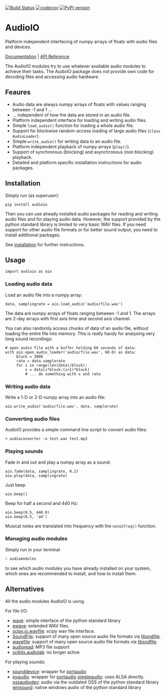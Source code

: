 [![Build Status](https://travis-ci.com/bendalab/audioio.svg?branch=master)](https://travis-ci.com/bendalab/audioio)
[![codecov](https://codecov.io/gh/bendalab/audioio/branch/master/graph/badge.svg)](https://codecov.io/gh/bendalab/audioio)
[![PyPI version](https://badge.fury.io/py/audioio.svg)](https://badge.fury.io/py/audioio)

# AudioIO 

Platform independent interfacing of numpy arrays of floats with audio
files and devices.

[Documentation](https://bendalab.github.io/audioio) |
[API Reference](https://bendalab.github.io/audioio/api)

The AudioIO modules try to use whatever available audio modules to achieve
their tasks. The AudioIO package does not provide own code for decoding files
and accessing audio hardware.


## Feaures

- Audio data are always numpy arrays of floats with values ranging between -1 and 1 ...
- ... independent of how the data are stored in an audio file.
- Platform independent interface for loading and writing audio files.
- Simple `load_audio()` function for loading a whole audio file.
- Support for blockwise random-access loading of large audio files (`class AudioLoader`).
- Simple `write_audio()` for writing data to an audio file. 
- Platform independent playback of numpy arrays (`play()`).
- Support of synchronous (blocking) and asynchronous (non blocking) playback.
- Detailed and platform specific installation instructions for audio packages.


## Installation

Simply run (as superuser):
```
pip install audioio
```

Then you can use already installed audio packages for reading and
writing audio files and for playing audio data. However, the support
provided by the python standard library is limited to very basic WAV
files. If you need support for other audio file formats or for better
sound output, you need to install additional packages.

See [installation](https://bendalab.github.io/audioio/installation)
for further instructions.


## Usage

```
import audioio as aio
```

### Loading audio data

Load an audio file into a numpy array:
```
data, samplingrate = aio.load_audio('audio/file.wav')
```
	
The data are numpy arrays of floats ranging between -1 and 1.
The arrays are 2-day arrays with first axis time and second axis channel.

You can also randomly access chunks of data of an audio file, without
loading the entire file into memory. This is really handy for
analysing very long sound recordings:
```
# open audio file with a buffer holding 60 seconds of data:
with aio.open_audio_loader('audio/file.wav', 60.0) as data:
     block = 1000
     rate = data.samplerate
     for i in range(len(data)/block):
     	 x = data[i*block:(i+1)*block]
     	 # ... do something with x and rate
```


### Writing audio data

Write a 1-D or 2-D numpy array into an audio file:
```
aio.write_audio('audio/file.wav', data, samplerate)
```


### Converting audio files

AudioIO provides a simple command line script to convert audio files:
```
> audioconverter -o test.wav test.mp3
```


### Playing sounds

Fade in and out and play a numpy array as a sound:
```
aio.fade(data, samplingrate, 0.2)
aio.play(data, samplingrate)
```

Just beep
```
aio.beep()
```
Beep for half a second and 440 Hz:
```
aio.beep(0.5, 440.0)
aio.beep(0.5, 'a4')
```
Musical notes are translated into frequency with the `note2freq()` function.


### Managing audio modules

Simply run in your terminal
```sh
> audiomodules
```
to see which audio modules you have already installed on your system,
which ones are recommended to install, and how to install them.


## Alternatives

All the audio modules AudioIO is using.

For file I/O:
- [wave](https://docs.python.org/3.8/library/wave.html): simple interface of the python standard library
- [ewave](https://github.com/melizalab/py-ewave): extended WAV files. 
- [scipy.io.wavfile](http://docs.scipy.org/doc/scipy/reference/io.html): scipy wav file interface.
- [SoundFile](http://pysoundfile.readthedocs.org): support of many open source audio file formats via [libsndfile](http://www.mega-nerd.com/libsndfile).
- [wavefile](https://github.com/vokimon/python-wavefile): support of many open source audio file formats via [libsndfile](http://www.mega-nerd.com/libsndfile).
- [audioread](https://github.com/beetbox/audioread): MP3 file support
- [scikits.audiolab](http://cournape.github.io/audiolab): no longer active

For playing sounds:
- [sounddevice](https://python-sounddevice.readthedocs.io): wrapper for [portaudio](http://www.portaudio.com)
- [pyaudio](https://people.csail.mit.edu/hubert/pyaudio): wrapper for [portaudio](http://www.portaudio.com)
[simpleaudio](https://simpleaudio.readthedocs.io): uses ALSA directly.
[ossaudiodev](https://docs.python.org/3.8/library/ossaudiodev.html): audio via the outdated OSS of the python standard library
[winsound](https://docs.python.org/3.6/library/winsound.html): native windows audio of the python standard library
